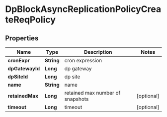# DpBlockAsyncReplicationPolicyCreateReqPolicy

## Properties
Name | Type | Description | Notes
------------ | ------------- | ------------- | -------------
**cronExpr** | **String** | cron expression | 
**dpGatewayId** | **Long** | dp gateway | 
**dpSiteId** | **Long** | dp site | 
**name** | **String** | name | 
**retainedMax** | **Long** | retained max number of snapshots |  [optional]
**timeout** | **Long** | timeout |  [optional]
